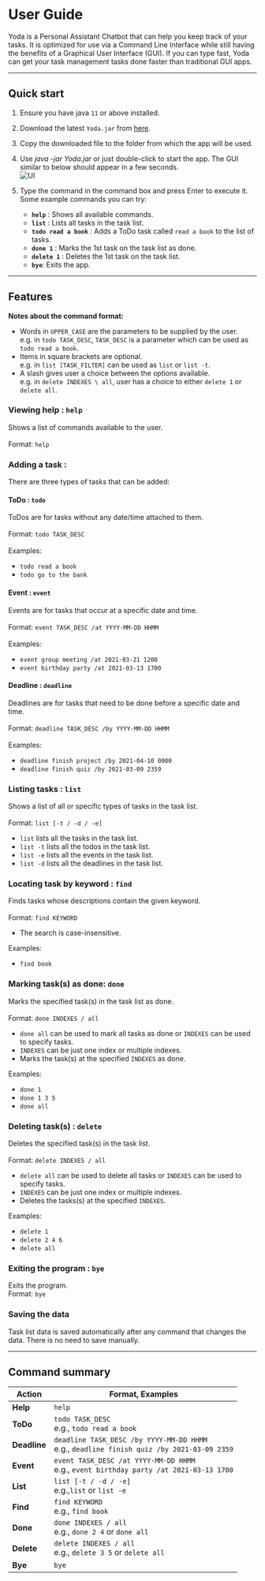 # User Guide
Yoda is a Personal Assistant Chatbot that can help you
keep track of your tasks. It is optimized for use via
a Command Line Interface while still having the benefits
of a Graphical User Interface (GUI). If you can type fast, 
Yoda can get your task management tasks done faster than 
traditional GUI apps.

--------------------------------------------------------------------------------------------------------------------

## Quick start
1. Ensure you have java `11` or above installed.
   
1. Download the latest `Yoda.jar` from [here](https://github.com/vivegank/ip/releases).

1. Copy the downloaded file to the folder from which the app will be used.

1. Use _java -jar Yoda.jar_ or just double-click to start the app. The GUI
similar to below should appear in a few seconds.<br>
   ![UI](Ui.png)
   
1. Type the command in the command box and press Enter to execute it.<br>
Some example commands you can try:
   * **`help`** : Shows all available commands.
   * **`list`** : Lists all tasks in the task list.
   * **`todo read a book`** : Adds a ToDo task called `read a book` to the list of tasks.
   * **`done 1`** : Marks the 1st task on the task list as done.
   * **`delete 1`** : Deletes the 1st task on the task list.
   * **`bye`**: Exits the app.
   
--------------------------------------------------------------------------------------------------------------------

## Features 
**Notes about the command format:**<br>
* Words in `UPPER_CASE` are the parameters to be supplied by the user.<br>
  e.g. in `todo TASK_DESC`, `TASK_DESC` is a parameter which can be used as `todo read a book`.
* Items in square brackets are optional.<br>
  e.g. in `list [TASK_FILTER]` can be used as `list` or `list -t`.
* A slash gives user a choice between the options available.<br>
  e.g. in `delete INDEXES \ all`, user has a choice to either `delete 1` or `delete all`.

### Viewing help : `help`  
Shows a list of commands available to the user.<br><br>
Format: `help`

### Adding a task :
There are three types of tasks that can be added:
#### ToDo : `todo`
ToDos are for tasks without any date/time attached to them.<br><br>
Format: `todo TASK_DESC`<br><br>
Examples:
* `todo read a book`
* `todo go to the bank`

#### Event : `event`
Events are for tasks that occur at a specific date and time.<br><br>
Format: `event TASK_DESC /at YYYY-MM-DD HHMM`<br><br>
Examples:
* `event group meeting /at 2021-03-21 1200`
* `event birthday party /at 2021-03-13 1700`

#### Deadline : `deadline`
Deadlines are for tasks that need to be done before a specific date and time.<br><br>
Format: `deadline TASK_DESC /by YYYY-MM-DD HHMM`<br><br>
Examples:
* `deadline finish project /by 2021-04-10 0000`
* `deadline finish quiz /by 2021-03-09 2359`

### Listing tasks : `list`
Shows a list of all or specific types of tasks in the task list.<br><br>
Format: `list [-t / -d / -e]`<br>
* `list` lists all the tasks in the task list.
* `list -t` lists all the todos in the task list.
* `list -e` lists all the events in the task list.
* `list -d` lists all the deadlines in the task list.

### Locating task by keyword : `find`
Finds tasks whose descriptions contain the given keyword.<br><br>
Format: `find KEYWORD`
* The search is case-insensitive.

Examples:
* `find book`

### Marking task(s) as done: `done`
Marks the specified task(s) in the task list as done.<br><br>
Format: `done INDEXES / all`
* `done all` can be used to mark all tasks as done or `INDEXES` can be used to specify tasks.
* `INDEXES` can be just one index or multiple indexes.
* Marks the task(s) at the specified `INDEXES` as done.

Examples:
* `done 1`
* `done 1 3 5`
* `done all`

### Deleting task(s) : `delete`
Deletes the specified task(s) in the task list.<br><br>
Format: `delete INDEXES / all`
* `delete all` can be used to delete all tasks or `INDEXES` can be used to specify tasks.
* `INDEXES` can be just one index or multiple indexes.
* Deletes the tasks(s) at the specified `INDEXES`.

Examples:
* `delete 1`
* `delete 2 4 6`
* `delete all`

### Exiting the program : `bye`
Exits the program.<br>
Format: `bye`

### Saving the data
Task list data is saved automatically after any command that changes the data. There is no need to save manually.

--------------------------------------------------------------------------------------------------------------------

## Command summary

Action | Format, Examples
--------|------------------
**Help** | `help`
**ToDo** | `todo TASK_DESC` <br> e.g., `todo read a book`
**Deadline** | `deadline TASK_DESC /by YYYY-MM-DD HHMM`<br> e.g., `deadline finish quiz /by 2021-03-09 2359`
**Event** | `event TASK_DESC /at YYYY-MM-DD HHMM`<br> e.g., `event birthday party /at 2021-03-13 1700`
**List** | `list [-t / -d / -e]`<br> e.g.,`list` or `list -e`
**Find** | `find KEYWORD`<br> e.g., `find book`
**Done** | `done INDEXES / all`<br> e.g., `done 2 4` or `done all`
**Delete** | `delete INDEXES / all`<br> e.g., `delete 3 5` or `delete all`
**Bye** | `bye`
